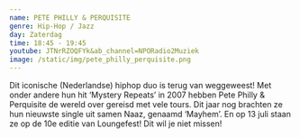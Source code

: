 ```yaml
---
name: PETE PHILLY & PERQUISITE
genre: Hip-Hop / Jazz
day: Zaterdag
time: 18:45 - 19:45
youtube: JTNrRZOQFYk&ab_channel=NPORadio2Muziek
image: /static/img/pete_philly_perquisite.png
---
```

Dit iconische (Nederlandse) hiphop duo is terug van weggeweest! Met onder andere hun hit ‘Mystery Repeats’ in 2007 hebben Pete Philly & Perquisite de wereld over gereisd met vele tours. Dit jaar nog brachten ze hun nieuwste single uit samen Naaz, genaamd ‘Mayhem’. 
En op 13 juli staan ze op de 10e editie van Loungefest! Dit wil je niet missen!
